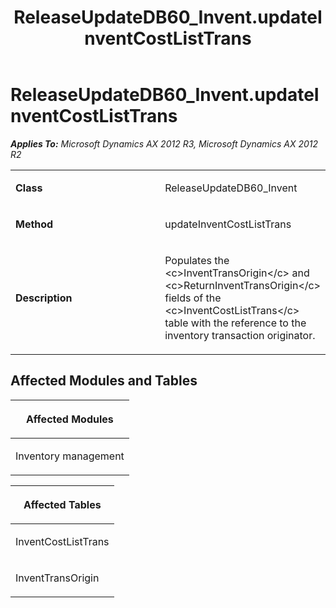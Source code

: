 ﻿---
title: ReleaseUpdateDB60_Invent.updateInventCostListTrans
TOCTitle: ReleaseUpdateDB60_Invent.updateInventCostListTrans
ms:assetid: 77f6210b-82c8-55a7-342c-c07b5d08fc76
ms:mtpsurl: https://msdn.microsoft.com/en-us/library/JJ719364(v=AX.60)
ms:contentKeyID: 49709155
ms.date: 05/18/2015
mtps_version: v=AX.60
---

# ReleaseUpdateDB60\_Invent.updateInventCostListTrans 


_**Applies To:** Microsoft Dynamics AX 2012 R3, Microsoft Dynamics AX 2012 R2_

<table>
<colgroup>
<col style="width: 50%" />
<col style="width: 50%" />
</colgroup>
<tbody>
<tr class="odd">
<td><p><strong>Class</strong></p></td>
<td><p>ReleaseUpdateDB60_Invent</p></td>
</tr>
<tr class="even">
<td><p><strong>Method</strong></p></td>
<td><p>updateInventCostListTrans</p></td>
</tr>
<tr class="odd">
<td><p><strong>Description</strong></p></td>
<td><p>Populates the &lt;c&gt;InventTransOrigin&lt;/c&gt; and &lt;c&gt;ReturnInventTransOrigin&lt;/c&gt; fields of the &lt;c&gt;InventCostListTrans&lt;/c&gt; table with the reference to the inventory transaction originator.</p></td>
</tr>
</tbody>
</table>


## Affected Modules and Tables

<table>
<colgroup>
<col style="width: 100%" />
</colgroup>
<thead>
<tr class="header">
<th><p>Affected Modules</p></th>
</tr>
</thead>
<tbody>
<tr class="odd">
<td><p>Inventory management</p></td>
</tr>
</tbody>
</table>


<table>
<colgroup>
<col style="width: 100%" />
</colgroup>
<thead>
<tr class="header">
<th><p>Affected Tables</p></th>
</tr>
</thead>
<tbody>
<tr class="odd">
<td><p>InventCostListTrans</p></td>
</tr>
<tr class="even">
<td><p>InventTransOrigin</p></td>
</tr>
</tbody>
</table>

  


